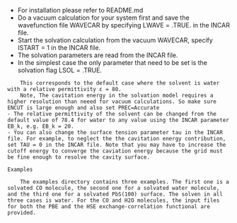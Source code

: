 - For installation please refer to README.md
- Do a vacuum calculation for your system first and save the wavefunction file WAVECAR by specifying LWAVE = .TRUE. in the INCAR file.
- Start the solvation calculation from the vacuum WAVECAR, specify ISTART = 1 in the INCAR file.
- The solvation parameters are read from the INCAR file.
- In the simplest case the only parameter that need to be set is the solvation flag LSOL = .TRUE.
```
    This corresponds to the default case where the solvent is water with a relative permittivity ε = 80.
    Note, The cavitation energy in the solvation model requires a higher resolution than neeed for vacuum calculations. So make sure ENCUT is large enough and also set PREC=Accurate
- The relative permittivity of the solvent can be changed from the default value of 78.4 for water to any value using the INCAR parameter EB_k, e.g. EB_k = 20.
- You can also change the surface tension parameter tau in the INCAR file. For example, to neglect the the cavitation energy contribution, set TAU = 0 in the INCAR file. Note that you may have to increase the cutoff energy to converge the caviation energy because the grid must be fine enough to resolve the cavity surface. 

Examples

    The examples directory contains three examples. The first one is a solvated CO molecule, the second one for a solvated water molecule, and the third one for a solvated PbS(100) surface. The solven in all three cases is water. For the CO and H2O molecules, the input files for both the PBE and the HSE exchange-correlation functional are provided.

